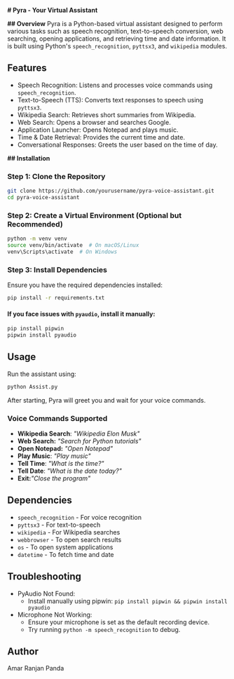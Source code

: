 **# Pyra - Your Virtual Assistant**

**## Overview**
Pyra is a Python-based virtual assistant designed to perform various tasks such as speech recognition, text-to-speech conversion, web searching, opening applications, and retrieving time and date information. It is built using Python's `speech_recognition`, `pyttsx3`, and `wikipedia` modules.

## Features
- Speech Recognition: Listens and processes voice commands using `speech_recognition`.
- Text-to-Speech (TTS): Converts text responses to speech using `pyttsx3`.
- Wikipedia Search: Retrieves short summaries from Wikipedia.
- Web Search: Opens a browser and searches Google.
- Application Launcher: Opens Notepad and plays music.
- Time & Date Retrieval: Provides the current time and date.
- Conversational Responses: Greets the user based on the time of day.

**## Installation**
### Step 1: Clone the Repository
```bash
git clone https://github.com/yourusername/pyra-voice-assistant.git
cd pyra-voice-assistant
```

### Step 2: Create a Virtual Environment (Optional but Recommended)
```bash
python -m venv venv
source venv/bin/activate  # On macOS/Linux
venv\Scripts\activate  # On Windows
```

### Step 3: Install Dependencies
Ensure you have the required dependencies installed:
```bash
pip install -r requirements.txt
```
#### If you face issues with `pyaudio`, install it manually:
```bash
pip install pipwin
pipwin install pyaudio
```

## Usage
Run the assistant using:
```bash
python Assist.py
```
After starting, Pyra will greet you and wait for your voice commands.

### Voice Commands Supported
- **Wikipedia Search**: _"Wikipedia Elon Musk"_
- **Web Search:** _"Search for Python tutorials"_
- **Open Notepad:** _"Open Notepad"_
- **Play Music**: _"Play music"_
- **Tell Time**: _"What is the time?"_
- **Tell Date**: _"What is the date today?"_
- **Exit:**_"Close the program"_

## Dependencies
- `speech_recognition` - For voice recognition
- `pyttsx3` - For text-to-speech
- `wikipedia` - For Wikipedia searches
- `webbrowser` - To open search results
- `os` - To open system applications
- `datetime` - To fetch time and date

## Troubleshooting
- PyAudio Not Found:
  - Install manually using pipwin: `pip install pipwin && pipwin install pyaudio`
- Microphone Not Working:
  - Ensure your microphone is set as the default recording device.
  - Try running `python -m speech_recognition` to debug.

## Author
Amar Ranjan Panda
